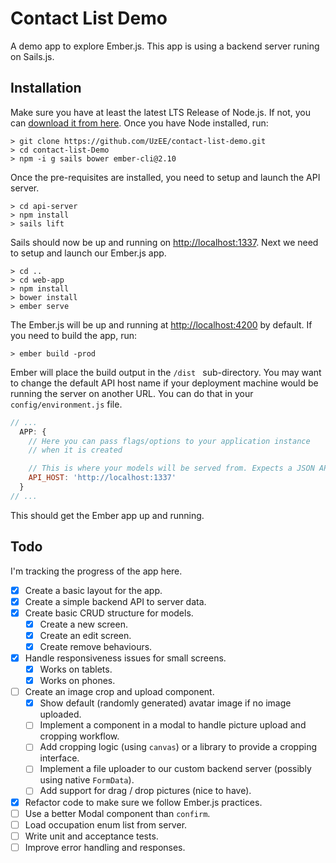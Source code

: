 # Contact List Demo
A demo app to explore Ember.js. This app is using a backend server runing on Sails.js.

## Installation

Make sure you have at least the latest LTS Release of Node.js. If not, you can [download 
it from here](https://nodejs.org/en/download/). Once you have Node installed, run:

```
> git clone https://github.com/UzEE/contact-list-demo.git
> cd contact-list-Demo
> npm -i g sails bower ember-cli@2.10
```

Once the pre-requisites are installed, you need to setup and launch the API server.

```
> cd api-server
> npm install
> sails lift
```

Sails should now be up and running on [http://localhost:1337](http://localhost:1337). 
Next we need to setup and launch our Ember.js app.

```
> cd ..
> cd web-app
> npm install 
> bower install
> ember serve
```

The Ember.js will be up and running at [http://localhost:4200](http://localhost:4200) by
default. If you need to build the app, run:

```
> ember build -prod
```

Ember will place the build output in the `/dist ` sub-directory. You may want to change 
the default API host name if your deployment machine would be running the server on another
URL. You can do that in your `config/environment.js` file.

```js
// ...
  APP: {
    // Here you can pass flags/options to your application instance
    // when it is created

    // This is where your models will be served from. Expects a JSON API.
    API_HOST: 'http://localhost:1337'
  }
// ...
```

This should get the Ember app up and running.

## Todo

I'm tracking the progress of the app here.

- [x] Create a basic layout for the app.
- [x] Create a simple backend API to server data.
- [x] Create basic CRUD structure for models.
  - [x] Create a new screen.
  - [x] Create an edit screen.
  - [x] Create remove behaviours.
- [x] Handle responsiveness issues for small screens.
  - [x] Works on tablets.
  - [x] Works on phones.
- [ ] Create an image crop and upload component.
  - [x] Show default (randomly generated) avatar image if no image uploaded.
  - [ ] Implement a component in a modal to handle picture upload and cropping 
        workflow.
  - [ ] Add cropping logic (using `canvas`) or a library to provide a cropping interface.
  - [ ] Implement a file uploader to our custom backend server (possibly using 
        native `FormData`).
  - [ ] Add support for drag / drop pictures (nice to have).
- [x] Refactor code to make sure we follow Ember.js practices.
- [ ] Use a better Modal component than `confirm`.
- [ ] Load occupation enum list from server.
- [ ] Write unit and acceptance tests.
- [ ] Improve error handling and responses.
